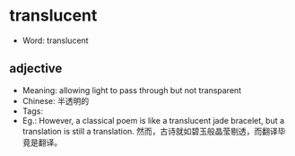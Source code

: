 # translucent

- Word: translucent

## adjective

- Meaning: allowing light to pass through but not transparent
- Chinese: 半透明的
- Tags: 
- Eg.: However, a classical poem is like a translucent jade bracelet, but a translation is still a translation. 然而，古诗就如碧玉般晶莹剔透，而翻译毕竟是翻译。


